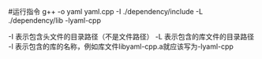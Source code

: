 #运行指令
g++ -o yaml yaml.cpp -I ./dependency/include -L ./dependency/lib -lyaml-cpp

-I 表示包含头文件的目录路径（不是文件路径）
-L 表示包含的库文件的目录路径
-l 表示包含的库的名称，例如库文件libyaml-cpp.a就应该写为-lyaml-cpp